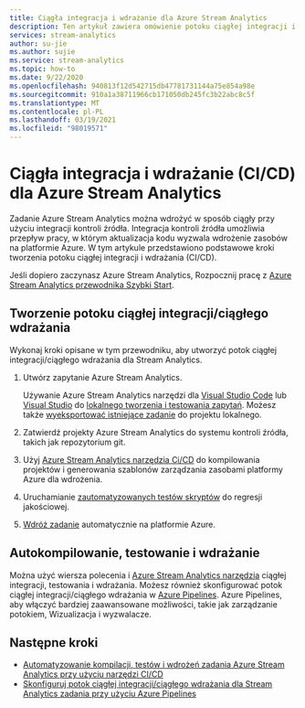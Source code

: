 ```yaml
---
title: Ciągła integracja i wdrażanie dla Azure Stream Analytics
description: Ten artykuł zawiera omówienie potoku ciągłej integracji i wdrażania (CI/CD) dla Azure Stream Analytics.
services: stream-analytics
author: su-jie
ms.author: sujie
ms.service: stream-analytics
ms.topic: how-to
ms.date: 9/22/2020
ms.openlocfilehash: 940813f12d542715db47781731144a75e854a98e
ms.sourcegitcommit: 910a1a38711966cb171050db245fc3b22abc8c5f
ms.translationtype: MT
ms.contentlocale: pl-PL
ms.lasthandoff: 03/19/2021
ms.locfileid: "98019571"
---
```

# <a name="continuous-integration-and-deployment-cicd-for-azure-stream-analytics"></a>Ciągła integracja i wdrażanie (CI/CD) dla Azure Stream Analytics

Zadanie Azure Stream Analytics można wdrożyć w sposób ciągły przy użyciu integracji kontroli źródła. Integracja kontroli źródła umożliwia przepływ pracy, w którym aktualizacja kodu wyzwala wdrożenie zasobów na platformie Azure. W tym artykule przedstawiono podstawowe kroki tworzenia potoku ciągłej integracji i wdrażania (CI/CD).

Jeśli dopiero zaczynasz Azure Stream Analytics, Rozpocznij pracę z [Azure Stream Analytics przewodnika Szybki Start](stream-analytics-quick-create-portal.md).

## <a name="create-a-cicd-pipeline"></a>Tworzenie potoku ciągłej integracji/ciągłego wdrażania

Wykonaj kroki opisane w tym przewodniku, aby utworzyć potok ciągłej integracji/ciągłego wdrażania dla Stream Analytics.

1. Utwórz zapytanie Azure Stream Analytics.

   Używanie Azure Stream Analytics narzędzi dla [Visual Studio Code](./quick-create-visual-studio-code.md) lub [Visual Studio](stream-analytics-quick-create-vs.md) do [lokalnego tworzenia i testowania zapytań](develop-locally.md). Możesz także [wyeksportować istniejące zadanie](visual-studio-code-explore-jobs.md#export-a-job-to-a-local-project) do projektu lokalnego.

2. Zatwierdź projekty Azure Stream Analytics do systemu kontroli źródła, takich jak repozytorium git.

3. Użyj [Azure Stream Analytics narzędzia Ci/CD](cicd-tools.md) do kompilowania projektów i generowania szablonów zarządzania zasobami platformy Azure dla wdrożenia.

4. Uruchamianie [zautomatyzowanych testów skryptów](cicd-tools.md#automated-test) do regresji jakościowej.

5. [Wdróż zadanie](cicd-tools.md#deploy-to-azure) automatycznie na platformie Azure.

## <a name="auto-build-test-and-deploy"></a>Autokompilowanie, testowanie i wdrażanie

Można użyć wiersza polecenia i [Azure Stream Analytics narzędzia](cicd-tools.md) ciągłej integracji, testowania i wdrażania. Możesz również skonfigurować potok ciągłej integracji/ciągłego wdrażania w [Azure Pipelines](set-up-cicd-pipeline.md). Azure Pipelines, aby włączyć bardziej zaawansowane możliwości, takie jak zarządzanie potokiem, Wizualizacja i wyzwalacze.

## <a name="next-steps"></a>Następne kroki

* [Automatyzowanie kompilacji, testów i wdrożeń zadania Azure Stream Analytics przy użyciu narzędzi CI/CD](cicd-tools.md)
* [Skonfiguruj potok ciągłej integracji/ciągłego wdrażania dla Stream Analytics zadania przy użyciu Azure Pipelines](set-up-cicd-pipeline.md)
